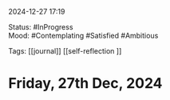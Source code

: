 
2024-12-27 17:19

Status: #InProgress  
Mood: #Contemplating #Satisfied #Ambitious

Tags:  [[journal]] [[self-reflection ]]


#  Friday, 27th Dec, 2024

